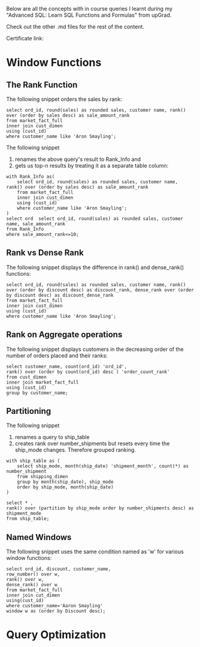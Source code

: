 Below are all the concepts with in course queries I learnt during my "Advanced SQL: Learn SQL Functions and Formulas" from upGrad.

Check out the other .md files for the rest of the content. 

Certificate link: 

# Window Functions

## The Rank Function 
The following snippet orders the sales by rank:

```
select ord_id, round(sales) as rounded sales, customer name, rank() over (order by sales desc) as sale_amount_rank
from market_fact_full
inner join cust_dimen
using (cust_id)
where customer_name like 'Aron Smayling';
```

The following snippet 
1) renames the above query's result to Rank_Info and 
2) gets us top-n results by treating it as a separate table column:
```
with Rank_Info as(
    select ord_id, round(sales) as rounded sales, customer name, rank() over (order by sales desc) as sale_amount_rank
    from market_fact_full
    inner join cust_dimen
    using (cust_id)
    where customer_name like 'Aron Smayling';
)
select ord  select ord_id, round(sales) as rounded sales, customer name, sale_amount_rank
from Rank_Info
where sale_amount_rank<=10;
```

## Rank vs Dense Rank
The following snippet displays the difference in rank() and dense_rank() functions:
```
select ord_id, round(sales) as rounded sales, customer name, rank() over (order by discount desc) as discount_rank, dense_rank over (order by discount desc) as discount_dense_rank
from market_fact_full
inner join cust_dimen
using (cust_id)
where customer_name like 'Aron Smayling';
```

## Rank on Aggregate operations
The following snippet displays customers in the decreasing order of the number of orders placed and their ranks:
```
select customer_name, count(ord_id) 'ord_id',
rank() over (order by count(ord_id) desc ) 'order_count_rank'
from cust_dimen
inner join market_fact_full
using (cust_id)
group by customer_name;
```

## Partitioning
The following snippet
1) renames a query to ship_table 
2) creates rank over number_shipments but resets every time the ship_mode changes. Therefore grouped ranking.
```
with ship_table as (
    select ship_mode, month(ship_date) 'shipment_month', count(*) as number_shipment
    from shipping_dimen
    group by month(ship_date), ship_mode
    order by ship_mode, month(ship_date)
)

select * ,
rank() over (partition by ship_mode order by number_shipments desc) as shipment_mode
from ship_table;
```

## Named Windows
The following snippet uses the same condition named as 'w' for various window functions:
```
select ord_id, discount, customer_name,
row_number() over w,
rank() over w,
dense_rank() over w
from market_fact_full
inner join cut_dimen
using(cust_id)
where customer_name='Aaron Smayling'
window w as (order by Discount desc);
```

# Query Optimization
